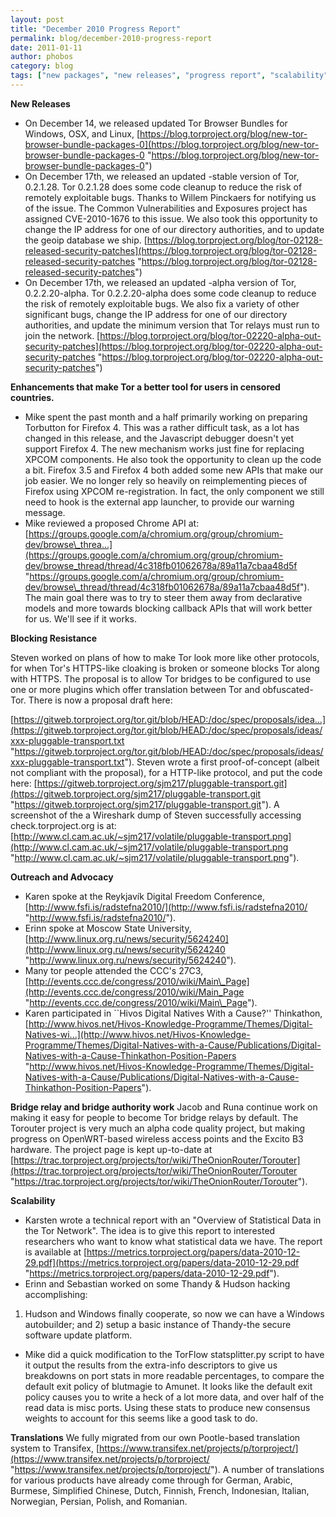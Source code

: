 ```yaml
---
layout: post
title: "December 2010 Progress Report"
permalink: blog/december-2010-progress-report
date: 2011-01-11
author: phobos
category: blog
tags: ["new packages", "new releases", "progress report", "scalability"]
---
```


 **New Releases**

- On December 14, we released updated Tor Browser Bundles for Windows, OSX, and
Linux, [https://blog.torproject.org/blog/new-tor-browser-bundle-packages-0](https://blog.torproject.org/blog/new-tor-browser-bundle-packages-0 "https://blog.torproject.org/blog/new-tor-browser-bundle-packages-0")
- On December 17th, we released an updated -stable version of Tor, 0.2.1.28.
Tor 0.2.1.28 does some code cleanup to reduce the risk of remotely exploitable
bugs. Thanks to Willem Pinckaers for notifying us of the issue. The Common
Vulnerabilities and Exposures project has assigned CVE-2010-1676 to this issue.
We also took this opportunity to change the IP address for one of our directory
authorities, and to update the geoip database we ship.
 [https://blog.torproject.org/blog/tor-02128-released-security-patches](https://blog.torproject.org/blog/tor-02128-released-security-patches "https://blog.torproject.org/blog/tor-02128-released-security-patches")
- On December 17th, we released an updated -alpha version of Tor,
0.2.2.20-alpha. Tor 0.2.2.20-alpha does some code cleanup to reduce the risk of remotely exploitable bugs. We also fix a variety of other significant bugs, change the IP address for one of our directory authorities, and update the minimum version
that Tor relays must run to join the network. [https://blog.torproject.org/blog/tor-02220-alpha-out-security-patches](https://blog.torproject.org/blog/tor-02220-alpha-out-security-patches "https://blog.torproject.org/blog/tor-02220-alpha-out-security-patches")

**Enhancements that make Tor a better tool for users in censored
countries.**

- Mike spent the past month and a half primarily working on preparing
Torbutton for Firefox 4. This was a rather difficult task, as a lot has changed
in this release, and the Javascript debugger doesn't yet support Firefox 4. The
new mechanism works just fine for replacing XPCOM components. He also took the
opportunity to clean up the code a bit. Firefox 3.5 and Firefox 4 both added
some new APIs that make our job easier. We no longer rely so heavily on
reimplementing pieces of Firefox using XPCOM re-registration. In fact, the only
component we still need to hook is the external app launcher, to provide our
warning message.
- Mike reviewed a proposed Chrome API at: [https://groups.google.com/a/chromium.org/group/chromium-dev/browse\_threa...](https://groups.google.com/a/chromium.org/group/chromium-dev/browse_thread/thread/4c318fb01062678a/89a11a7cbaa48d5f "https://groups.google.com/a/chromium.org/group/chromium-dev/browse\_thread/thread/4c318fb01062678a/89a11a7cbaa48d5f"). The main goal there was to try to steer them away from declarative models and more towards blocking callback APIs that will work better for us. We'll see if it works.

**Blocking Resistance**

Steven worked on plans of how to make Tor look more like other protocols, for
when Tor's HTTPS-like cloaking is broken or someone blocks Tor along with HTTPS.
The proposal is to allow Tor bridges to be configured to use one or more plugins
which offer translation between Tor and obfuscated-Tor. There is now a proposal
draft here:

[https://gitweb.torproject.org/tor.git/blob/HEAD:/doc/spec/proposals/idea...](https://gitweb.torproject.org/tor.git/blob/HEAD:/doc/spec/proposals/ideas/xxx-pluggable-transport.txt "https://gitweb.torproject.org/tor.git/blob/HEAD:/doc/spec/proposals/ideas/xxx-pluggable-transport.txt"). Steven wrote a first proof-of-concept (albeit not compliant with the proposal), for a HTTP-like protocol, and put the code here: [https://gitweb.torproject.org/sjm217/pluggable-transport.git](https://gitweb.torproject.org/sjm217/pluggable-transport.git "https://gitweb.torproject.org/sjm217/pluggable-transport.git"). A screenshot of the a Wireshark dump of Steven successfully accessing check.torproject.org is at: [http://www.cl.cam.ac.uk/~sjm217/volatile/pluggable-transport.png](http://www.cl.cam.ac.uk/~sjm217/volatile/pluggable-transport.png "http://www.cl.cam.ac.uk/~sjm217/volatile/pluggable-transport.png").

**Outreach and Advocacy**

- Karen spoke at the Reykjavík Digital Freedom Conference, [http://www.fsfi.is/radstefna2010/](http://www.fsfi.is/radstefna2010/ "http://www.fsfi.is/radstefna2010/").
- Erinn spoke at Moscow State University, [http://www.linux.org.ru/news/security/5624240](http://www.linux.org.ru/news/security/5624240 "http://www.linux.org.ru/news/security/5624240").
- Many tor people attended the CCC's 27C3,
 [http://events.ccc.de/congress/2010/wiki/Main\_Page](http://events.ccc.de/congress/2010/wiki/Main_Page "http://events.ccc.de/congress/2010/wiki/Main\_Page").
- Karen participated in ``Hivos Digital Natives With a Cause?'' Thinkathon,
 [http://www.hivos.net/Hivos-Knowledge-Programme/Themes/Digital-Natives-wi...](http://www.hivos.net/Hivos-Knowledge-Programme/Themes/Digital-Natives-with-a-Cause/Publications/Digital-Natives-with-a-Cause-Thinkathon-Position-Papers "http://www.hivos.net/Hivos-Knowledge-Programme/Themes/Digital-Natives-with-a-Cause/Publications/Digital-Natives-with-a-Cause-Thinkathon-Position-Papers").

**Bridge relay and bridge authority work**
Jacob and Runa continue work on making it easy for people to become Tor bridge
relays by default. The Torouter project is very much an alpha code quality project, but making progress on OpenWRT-based wireless access points and the Excito B3 hardware. The project page is kept up-to-date at [https://trac.torproject.org/projects/tor/wiki/TheOnionRouter/Torouter](https://trac.torproject.org/projects/tor/wiki/TheOnionRouter/Torouter "https://trac.torproject.org/projects/tor/wiki/TheOnionRouter/Torouter").

**Scalability**

- Karsten wrote a technical report with an "Overview of Statistical Data in the Tor Network". The idea is to give this report to interested researchers who want to know what statistical data we have. The report is available at [https://metrics.torproject.org/papers/data-2010-12-29.pdf](https://metrics.torproject.org/papers/data-2010-12-29.pdf "https://metrics.torproject.org/papers/data-2010-12-29.pdf").
- Erinn and Sebastian worked on some Thandy & Hudson hacking accomplishing:
1) Hudson and Windows finally cooperate, so now we can have a Windows autobuilder; and 2) setup a basic instance of Thandy-the secure software update platform.
- Mike did a quick modification to the TorFlow statsplitter.py script to have it output the results from the extra-info descriptors to give us breakdowns on port stats in more readable percentages, to compare the default exit policy of blutmagie to Amunet. It looks like the default exit policy causes you to write a heck of a lot more data, and over half of the read data is misc ports. Using these stats to produce new consensus weights to account for this seems like a good task to do.

**Translations**
We fully migrated from our own Pootle-based translation system to Transifex, [https://www.transifex.net/projects/p/torproject/](https://www.transifex.net/projects/p/torproject/ "https://www.transifex.net/projects/p/torproject/"). A number of translations for various products have already come through for German, Arabic, Burmese, Simplified Chinese, Dutch, Finnish, French, Indonesian, Italian, Norwegian, Persian, Polish, and Romanian.

